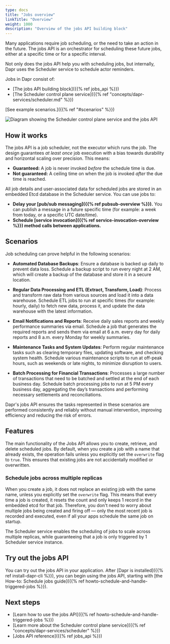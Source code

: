 ```yaml
---
type: docs
title: "Jobs overview"
linkTitle: "Overview"
weight: 1000
description: "Overview of the jobs API building block"
---
```


Many applications require job scheduling, or the need to take an action in the future. The jobs API is an orchestrator for scheduling these future jobs, either at a specific time or for a specific interval. 

Not only does the jobs API help you with scheduling jobs, but internally, Dapr uses the Scheduler service to schedule actor reminders.

Jobs in Dapr consist of:
- [The jobs API building block]({{% ref jobs_api %}})
- [The Scheduler control plane service]({{% ref "concepts/dapr-services/scheduler.md" %}})

[See example scenarios.]({{% ref "#scenarios" %}})

<img src="/images/scheduler/scheduler-architecture.png" alt="Diagram showing the Scheduler control plane service and the jobs API">

## How it works

The jobs API is a job scheduler, not the executor which runs the job. The design guarantees *at least once* job execution with a bias towards durability and horizontal scaling over precision. This means:
- **Guaranteed:** A job is never invoked *before* the schedule time is due.
- **Not guaranteed:** A ceiling time on when the job is invoked *after* the due time is reached.

All job details and user-associated data for scheduled jobs are stored in an embedded Etcd database in the Scheduler service. 
You can use jobs to:

- **Delay your [pub/sub messaging]({{% ref pubsub-overview %}}).** You can publish a message in a future specific time (for example: a week from today, or a specific UTC date/time).
- **Schedule [service invocation]({{% ref service-invocation-overview %}}) method calls between applications.**

## Scenarios

Job scheduling can prove helpful in the following scenarios:

- **Automated Database Backups**:
   Ensure a database is backed up daily to prevent data loss. Schedule a backup script to run every night at 2 AM, which will create a backup of the database and store it in a secure location.

- **Regular Data Processing and ETL (Extract, Transform, Load)**:
   Process and transform raw data from various sources and load it into a data warehouse. Schedule ETL jobs to run at specific times (for example: hourly, daily) to fetch new data, process it, and update the data warehouse with the latest information.

- **Email Notifications and Reports**:
   Receive daily sales reports and weekly performance summaries via email. Schedule a job that generates the required reports and sends them via email at 6 a.m. every day for daily reports and 8 a.m. every Monday for weekly summaries.

- **Maintenance Tasks and System Updates**:
   Perform regular maintenance tasks such as clearing temporary files, updating software, and checking system health. Schedule various maintenance scripts to run at off-peak hours, such as weekends or late nights, to minimize disruption to users.

- **Batch Processing for Financial Transactions**:
   Processes a large number of transactions that need to be batched and settled at the end of each business day. Schedule batch processing jobs to run at 5 PM every business day, aggregating the day’s transactions and performing necessary settlements and reconciliations.

Dapr's jobs API ensures the tasks represented in these scenarios are performed consistently and reliably without manual intervention, improving efficiency and reducing the risk of errors. 

## Features

The main functionality of the Jobs API allows you to create, retrieve, and delete scheduled jobs. By default, when you create a job with a name that already exists, the operation fails unless you explicitly set the `overwrite` flag to `true`. This ensures that existing jobs are not accidentally modified or overwritten.

### Schedule jobs across multiple replicas

When you create a job, it does not replace an existing job with the same name, unless you explicitly set the `overwrite` flag. This means that every time a job is created, it resets the count and only keeps 1 record in the embedded etcd for that job. Therefore, you don't need to worry about multiple jobs being created and firing off — only the most recent job is recorded and executed, even if all your apps schedule the same job on startup. 

The Scheduler service enables the scheduling of jobs to scale across multiple replicas, while guaranteeing that a job is only triggered by 1 Scheduler service instance. 

## Try out the jobs API

You can try out the jobs API in your application. After [Dapr is installed]({{% ref install-dapr-cli %}}), you can begin using the jobs API, starting with [the How-to: Schedule jobs guide]({{% ref howto-schedule-and-handle-triggered-jobs %}}).

## Next steps

- [Learn how to use the jobs API]({{% ref howto-schedule-and-handle-triggered-jobs %}})
- [Learn more about the Scheduler control plane service]({{% ref "concepts/dapr-services/scheduler" %}})
- [Jobs API reference]({{% ref jobs_api %}})
